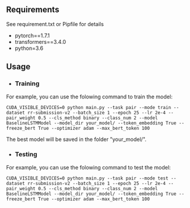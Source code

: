 ## Requirements
See requirement.txt or Pipfile for details
* pytorch==1.7.1
* transformers==3.4.0
* python=3.6

## Usage
- ### Training
For example, you can use the folowing command to train the model:
```
CUDA_VISIBLE_DEVICES=0 python main.py --task pair --mode train --dataset rr-submission-v2 --batch_size 1 --epoch 25 --lr 2e-4 --pair_weight 0.5 --cls_method binary --class_num 2 --model BaselineLSTMModel --model_dir your_model/ --token_embedding True --freeze_bert True --optimizer adam --max_bert_token 100
```
The best model will be saved in the folder "your_model/".

- ### Testing
For example, you can use the folowing command to test the model:
```
CUDA_VISIBLE_DEVICES=0 python main.py --task pair --mode test --dataset rr-submission-v2 --batch_size 1 --epoch 25 --lr 2e-4 --pair_weight 0.5 --cls_method binary --class_num 2 --model BaselineLSTMModel --model_dir your_model/ --token_embedding True --freeze_bert True --optimizer adam --max_bert_token 100
```

